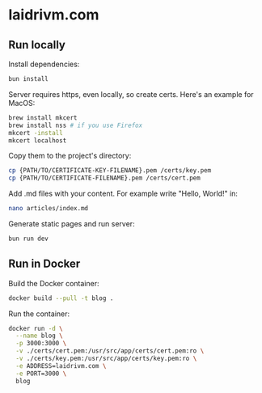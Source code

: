 # laidrivm.com

## Run locally

Install dependencies:

```bash
bun install
```

Server requires https, even locally, so create certs. Here's an example for MacOS:

```bash
brew install mkcert
brew install nss # if you use Firefox
mkcert -install
mkcert localhost
```

Copy them to the project's directory:

```bash
cp {PATH/TO/CERTIFICATE-KEY-FILENAME}.pem /certs/key.pem
cp {PATH/TO/CERTIFICATE-FILENAME}.pem /certs/cert.pem
```

Add .md files with your content. For example write "Hello, World!" in:

```bash
nano articles/index.md
```

Generate static pages and run server:

```bash
bun run dev
```

## Run in Docker

Build the Docker container:
```bash
docker build --pull -t blog .
```

Run the container:
```bash
docker run -d \
  --name blog \
  -p 3000:3000 \
  -v ./certs/cert.pem:/usr/src/app/certs/cert.pem:ro \
  -v ./certs/key.pem:/usr/src/app/certs/key.pem:ro \
  -e ADDRESS=laidrivm.com \
  -e PORT=3000 \
  blog
```
